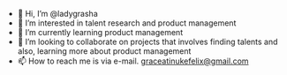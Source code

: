 - 👋 Hi, I’m @ladygrasha
- 👀 I’m interested in talent research and product management
- 🌱 I’m currently learning product management
- 💞️ I’m looking to collaborate on projects that involves finding talents and also, learning more about product management
- 📫 How to reach me is via e-mail. graceatinukefelix@gmail.com

<!---
ladygrasha/ladygrasha is a ✨ special ✨ repository because its `README.md` (this file) appears on your GitHub profile.
You can click the Preview link to take a look at your changes.
--->
